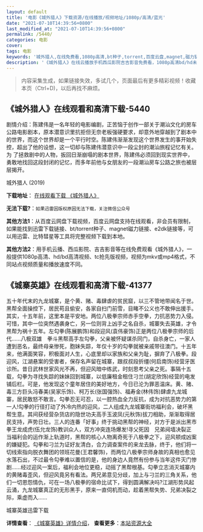 ```yaml
---
layout: default
title: '电影《城外猎人》下载资源/在线播放/视频地址/1080p/高清/蓝光'
date: "2021-07-10T14:39:56+0800"
last_modified_at: "2021-07-10T14:39:56+0800"
permalink: /5440/
categories: 电影
cover:
tags: 电影
keywords: '城外猎人,在线免费看,1080p高清,bt种子,torrent,百度云盘,magnet,磁力链,迅雷下载资源'
description: '《城外猎人》在线云播放手机西瓜影院吉吉影音免费看，1080p高清bd/hd未删减完整版和tc抢先枪版，mkv/mp4格式，附带bt/torrent种子、magnet/磁力链、百度云盘、网盘资源迅雷下载链接'
---
```


>内容采集生成，如果链接失效，多试几个，页面最后有更多精彩视频！收藏本页（Ctrl+D)，以后再找不麻烦。


## 《城外猎人》在线观看和高清下载-5440

剧情介绍：陈建伟是一名年轻的电影编剧，正苦恼于创作一部关于潮汕文化的房车公路电影剧本，原本潜意识里抗拒但无奈老板强硬要求，却意外地穿越到了剧本中的世界，而这个世界却是一个平行时空。陈建伟渐渐发现这个世界发生的事开始失控，超出了他的设想，这一切却与陈建伟潜意识中一段尘封的潮汕旅程记忆有关。为 了拯救剧中的人物，扳回日渐崩塌的剧本世界，陈建伟必须回到现实世界中，勇敢地找回这段封闭的记忆，而多年前他与女朋友的一段潮汕房车公路之旅也被层层揭开。


城外猎人 (2019)

**下载地址**： [在线观看下载 《城外猎人》](https://www.btbtdy.me/btdy/dy16245.html) 


**无法下载?**：`如果迅雷因版权原因无法下载，关注微信公众号 `

**其他方法1**：从百度云网盘下载视频，百度云网盘支持在线观看，非会员有限制，如果能找到迅雷下载链接、bt/torrent种子、magnet磁力链接、e2dk链接等，可以用迅雷、比特彗星等工具将完整视频下载到本地。

**其他方法2**：用手机云播、西瓜影院、吉吉影音等在线免费观看《城外猎人》，一般提供1080p高清、hd/bd高清视频、tc抢先版视频，视频为mkv或mp4格式，不同站点视频质量和播放速度不同。


## 《城寨英雄》在线观看和高清下载-41377

五十年代末的九龙城寨，是个黄、赌、毒肆虐的贫民窟，以三不管地带闻名于世。黑帮全面操控下，居民苟且偷安，各家自扫门前雪，目睹不公义也不敢伸出援手。其实，十五年前，这里本是平安地。两位八极拳宗师赤手空拳，力抗恶势力入侵。可惜，其中一位突然遇袭身亡，另一位则背上凶手之名自杀，城寨失去英雄，才令黑帮为祸十五年。左勾拳(陈展鹏饰)和段迎风(袁伟豪饰)正是两位八极拳宗师的后代……八极双雄　拳斗黑帮高手左勾拳，父亲被怀疑谋杀同门，自杀身亡，一家人遭到恶名，最终母亲惨死，胞妹失踪，年仅十岁的勾拳就被亲戚带往澳门。十五年来，他满面笑容，积极面对人生，心底里却以家族和父亲为耻，摒弃了八极拳。段迎风，江湖悬案的受害者，保存名声留在城寨，跟叔叔段折缰(何启南饰)经营牙医诊所。昔日武林世家风光不再，但迎风暗中练武，时刻思考父亲之死。事隔十五载，勾拳为寻找失踪的妹妹回到城寨，以低廉租金租住刁兰(胡定欣饰)经营的电发铺后栏。可是，他发现这个童年居住的美好地方，今日已沦为罪恶温床。黄、赌、毒三方巨头冯春美(吴家乐饰)、柯万长(张国强饰)、福寿金(林伟饰)肆虐九龙城寨，居民敢怒不敢言。勾拳忍无可忍，以一腔热血全力反抗，成为对抗恶势力的第一人!勾拳的行径打动了外冷内热的迎风，二人组成九龙城寨街坊福利会，破坏黑帮生意。其间获经营杂货店的隐世功夫高手玉波凤(元秋饰)拔刀相助，渐渐取得居民支持，声势日壮。三人的连番「好事」终于挑动黑帮的神经，对方于是派出黑市拳王龙成虎(伍允龙饰)教训众人，双方冲突连场爆发!寻父死因　兄弟阋墙决裂正当福利会的运作渐上轨道时，黑帮的核心人物离奇死于八极拳之下，迎风顿成凶案的嫌疑犯。勾拳和刁兰为证好友清白，合力调查案件的来龙去脉，终于，他们将一切线索指向脱衣舞团的领班花曼(王君馨饰)，而两位八极拳宗师身故的真相也愈见水落石出，不过最令勾拳难以置信的是，他的身边人竟然有份参与当年这件灭门惨剧……经过迎风一案后，福利会地位更稳，动摇了黑帮根基。勾拳立志消灭城寨内的黄赌毒歪风，但迎风竟另有看法。两兄弟意见分歧，加上与刁兰的三角关系，他们一切恩怨情仇，可在一场八极拳的宿命比试下，得到圆满解决吗?江湖形势风起云涌，九龙城寨真正的无形黑手，原来一直伺机而动，趁着黑帮失势、兄弟决裂之际，乘虚而入……


城寨英雄迅雷下载

**详情查看**： [《城寨英雄》详情介绍](/movie/41377/)， **查看更多**：[本站资源大全](/movie/t/all/)

